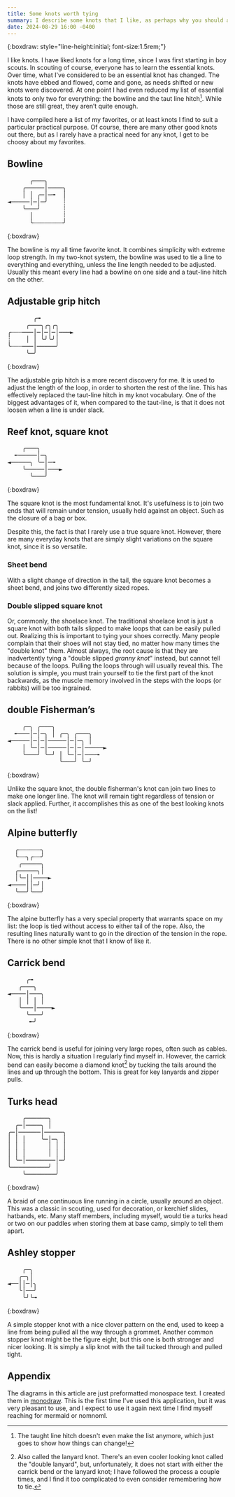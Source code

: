 ```yaml
---
title: Some knots worth tying
summary: I describe some knots that I like, as perhaps why you should as well.
date: 2024-08-29 16:00 -0400
---
```


{:boxdraw: style="line-height:initial; font-size:1.5rem;"}

I like knots. I have liked knots for a long time, since I was first starting in boy scouts.
In scouting of course, everyone has to learn the essential knots.
Over time, what I've considered to be an essential knot has changed.
The knots have ebbed and flowed, come and gone, as needs shifted or new knots were discovered.
At one point I had even reduced my list of essential knots to only two for everything: the bowline and the taut line hitch[^1].
While those are still great, they aren’t quite enough.

I have compiled here a list of my favorites, or at least knots I find to suit a particular practical purpose.
Of course, there are many other good knots out there, but as I rarely have a practical need for any knot, I get to be choosy about my favorites.

## Bowline

<pre>
      ╭───╮
    ╭─────│────╮
    │ │ ╭─│─╼  │
◄─────│─│─╯    ┊
    ╰───╯      ┊
      │        ┊
      ╰┈┈┈┈┈┈┈┈╯
</pre>
{:boxdraw}

The bowline is my all time favorite knot. It combines simplicity with extreme loop strength.
In my two-knot system, the bowline was used to tie a line to everything and everything, unless the line length needed to be adjusted.
Usually this meant every line had a bowline on one side and a taut-line hitch on the other.

## Adjustable grip hitch

<pre>
       ╭╼
     ╭───╮╭╮╭╮
╭┈┈┈───│─│─│─│───►
┊    │ │ ╰╯╰╯│
╰┈┈┈───│─────╯
     ╰─╯
</pre>
{:boxdraw}

The adjustable grip hitch is a more recent discovery for me.
It is used to adjust the length of the loop, in order to shorten the rest of the line.
This has effectively replaced the taut-line hitch in my knot vocabulary.
One of the biggest advantages of it, when compared to the taut-line, is that it does not loosen when a line is under slack.

## Reef knot, square knot

<pre>
    ╭───╮
  ╾─────│─╮
◄─────╮ ╰─│─╼
    ╰─────│───►
      ╰───╯
</pre>
{:boxdraw}

The square knot is the most fundamental knot.
It's usefulness is to join two ends that will remain under tension, usually held against an object. Such as the closure of a bag or box.

Despite this, the fact is that I rarely use a true square knot.
However, there are many everyday knots that are simply slight variations on the square knot, since it is so versatile.

### Sheet bend

With a slight change of direction in the tail, the square knot becomes a sheet bend, and joins two differently sized ropes.

### Double slipped square knot

Or, commonly, the shoelace knot.
The traditional shoelace knot is just a square knot with both tails slipped to make loops that can be easily pulled out.
Realizing this is important to tying your shoes correctly.
Many people complain that their shoes will not stay tied, no matter how many times the "double knot" them.
Almost always, the root cause is that they are inadvertently tying a "double slipped *granny knot*" instead, but cannot tell because of the loops.
Pulling the loops through will usually reveal this. The solution is simple, you must train yourself to tie the first part of the knot backwards, as the muscle memory involved in the steps with the loops (or rabbits) will be too ingrained.

## double Fisherman’s

<pre>
    ╭─╮ ╭───╮
  ╾───│─│─╮ │ ╭─╮ ╭───╮
◄─────│─│─│─────│─│─╮ │
    │ ╰─│─│─────│─│─│─────►
    ╰───╯ ╰─╯ │ ╰─│─│───╼
              ╰───╯ ╰─╯
</pre>
{:boxdraw}

Unlike the square knot, the double fisherman's knot can join two lines to make one longer line.
The knot will remain tight regardless of tension or slack applied. Further, it accomplishes this as one of the best looking knots on the list!

## Alpine butterfly

<pre>
  ╭┈┈┈┈┈┈╮
  ╰┈┈╮╭┈┈╯
   ╭─────╮
  ╭─────╮│
  │╰─││────►
◄────││─╯│
  ╰──╯╰──╯
</pre>
{:boxdraw}

The alpine butterfly has a very special property that warrants space on my list: the loop is tied without access to either tail of the rope.
Also, the resulting lines naturally want to go in the direction of the tension in the rope. There is no other simple knot that I know of like it.


## Carrick bend

<pre>
     ╭╼
   ╭───╮
◄────│───╮
   │ │ │ │
   ╰───│────►
     ╰───╯
      ╾╯
</pre>
{:boxdraw}

The carrick bend is useful for joining very large ropes, often such as cables.
Now, this is hardly a situation I regularly find myself in.
However, the carrick bend can easily become a diamond knot[^2] by tucking the tails around the lines and up through the bottom.
This is great for key lanyards and zipper pulls.

## Turks head

<pre>
    ╭──────╮
  ╭─│────╮ │
╭─│──────│─────╮
│ │ │    ╰─│─╮ │
│ │ │      │ │ │
│ │ │      │ │ │
│ ╰─│────────│─╯
╰──────────╯ │
    ╰────────╯
</pre>
{:boxdraw}

A braid of one continuous line running in a circle, usually around an object.
This was a classic in scouting, used for decoration, or kerchief slides, hatbands, etc.
Many staff members, including myself, would tie a turks head or two on our paddles when storing them at base camp, simply to tell them apart.

## Ashley stopper

<pre>
    ╭─╮
   ╭─╮│
◄──││─│╮
   ╰│──╯
    ╰╯╰╼
</pre>
{:boxdraw}

A simple stopper knot with a nice clover pattern on the end, used to keep a line from being pulled all the way through a grommet.
Another common stopper knot might be the figure eight, but this one is both stronger and nicer looking.
It is simply a slip knot with the tail tucked through and pulled tight.

## Appendix

The diagrams in this article are just preformatted monospace text. I created them in [monodraw](https://monodraw.helftone.com).
This is the first time I've used this application, but it was very pleasant to use, and I expect to use it again next time I find myself reaching for mermaid or nomnoml.

[^1]: The taught line hitch doesn't even make the list anymore, which just goes to show how things can change!
[^2]: Also called the lanyard knot. There's an even cooler looking knot called the "double lanyard", but, unfortunately, it does not start with either the carrick bend or the lanyard knot; I have followed the process a couple times, and I find it too complicated to even consider remembering how to tie.

